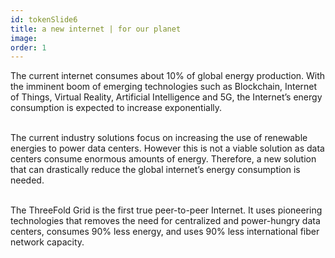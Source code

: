 ```yaml
---
id: tokenSlide6
title: a new internet | for our planet
image:
order: 1
---
```


The current internet consumes about 10% of global energy production. With the imminent boom of emerging technologies such as Blockchain, Internet of Things, Virtual Reality, Artificial Intelligence and 5G, the Internet’s energy consumption is expected to increase exponentially.
<br />
<br />

The current industry solutions focus on increasing the use of renewable energies to power data centers. However this is not a viable solution as data centers consume enormous amounts of energy. Therefore, a new solution that can drastically reduce the global internet’s energy consumption is needed.
<br />
<br />

The ThreeFold Grid is the first true peer-to-peer Internet. It uses pioneering technologies that removes the need for centralized and power-hungry data centers, consumes 90% less energy, and uses 90% less international fiber network capacity.
